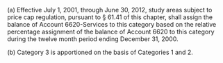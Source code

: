 (a) Effective July 1, 2001, through June 30, 2012, study areas subject to price cap regulation, pursuant to § 61.41 of this chapter, shall assign the balance of Account 6620-Services to this category based on the relative percentage assignment of the balance of Account 6620 to this category during the twelve month period ending December 31, 2000.

(b) Category 3 is apportioned on the basis of Categories 1 and 2.

